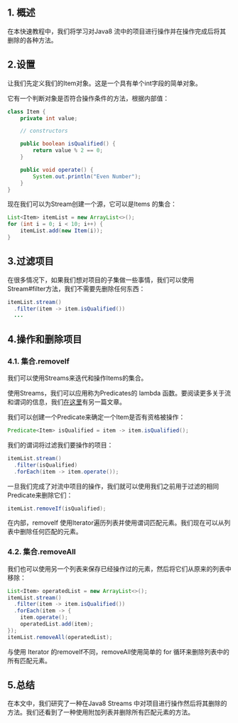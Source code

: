 ## 1. 概述

在本快速教程中，我们将学习对Java8 流中的项目进行操作并在操作完成后将其删除的各种方法。

## 2.设置

让我们先定义我们的Item对象。这是一个具有单个int字段的简单对象。

它有一个判断对象是否符合操作条件的方法，根据内部值：

```java
class Item {
    private int value;

    // constructors

    public boolean isQualified() {
        return value % 2 == 0;
    }

    public void operate() {
        System.out.println("Even Number");
    }
}
```

现在我们可以为Stream创建一个源，它可以是Items 的集合：

```java
List<Item> itemList = new ArrayList<>();
for (int i = 0; i < 10; i++) {
    itemList.add(new Item(i));
}
```

## 3.过滤项目

在很多情况下，如果我们想对项目的子集做一些事情，我们可以使用Stream#filter方法，我们不需要先删除任何东西：

```java
itemList.stream()
  .filter(item -> item.isQualified())
  ...
```

## 4.操作和删除项目

### 4.1. 集合.removeIf

我们可以使用Streams来迭代和操作Items的集合。

使用Streams，我们可以应用称为Predicates的 lambda 函数。要阅读更多关于流和谓词的信息，我们[在这里](https://www.baeldung.com/java-8-streams-introduction)有另一篇文章。

我们可以创建一个Predicate来确定一个Item是否有资格被操作：

```java
Predicate<Item> isQualified = item -> item.isQualified();
```

我们的谓词将过滤我们要操作的项目：

```java
itemList.stream()
  .filter(isQualified)
  .forEach(item -> item.operate());
```

一旦我们完成了对流中项目的操作，我们就可以使用我们之前用于过滤的相同Predicate来删除它们：

```java
itemList.removeIf(isQualified);
```

在内部，removeIf 使用Iterator遍历列表并使用谓词匹配元素。我们现在可以从列表中删除任何匹配的元素。

### 4.2. 集合.removeAll

我们也可以使用另一个列表来保存已经操作过的元素，然后将它们从原来的列表中移除：

```java
List<Item> operatedList = new ArrayList<>();
itemList.stream()
  .filter(item -> item.isQualified())
  .forEach(item -> {
    item.operate();
    operatedList.add(item);
});
itemList.removeAll(operatedList);
```

与使用 Iterator 的removeIf不同，removeAll使用简单的 for 循环来删除列表中的所有匹配元素。

## 5.总结

在本文中，我们研究了一种在Java8 Streams 中对项目进行操作然后将其删除的方法。我们还看到了一种使用附加列表并删除所有匹配元素的方法。